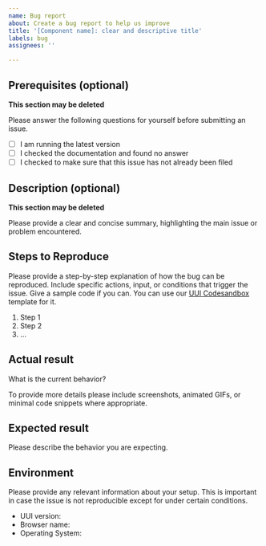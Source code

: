 ```yaml
---
name: Bug report
about: Create a bug report to help us improve
title: '[Component name]: clear and descriptive title'
labels: bug
assignees: ''

---
```


## Prerequisites (optional)

**This section may be deleted**

Please answer the following questions for yourself before submitting an issue.

- [ ] I am running the latest version
- [ ] I checked the documentation and found no answer
- [ ] I checked to make sure that this issue has not already been filed

## Description (optional)

**This section may be deleted**

Please provide a clear and concise summary, highlighting the main issue or problem encountered.

## Steps to Reproduce

Please provide a step-by-step explanation of how the bug can be reproduced. 
Include specific actions, input, or conditions that trigger the issue. Give a sample code if you can. You can use our [UUI Codesandbox](https://codesandbox.io/s/uui-bddgvi?file=/src/Example.tsx) template for it.

1. Step 1
2. Step 2
3. ...

## Actual result

What is the current behavior?

To provide more details please include screenshots, animated GIFs, or minimal code snippets where appropriate.

## Expected result

Please describe the behavior you are expecting.

## Environment

Please provide any relevant information about your setup. This is important in case the issue is not reproducible except for under certain conditions.

* UUI version:
* Browser name:
* Operating System:
